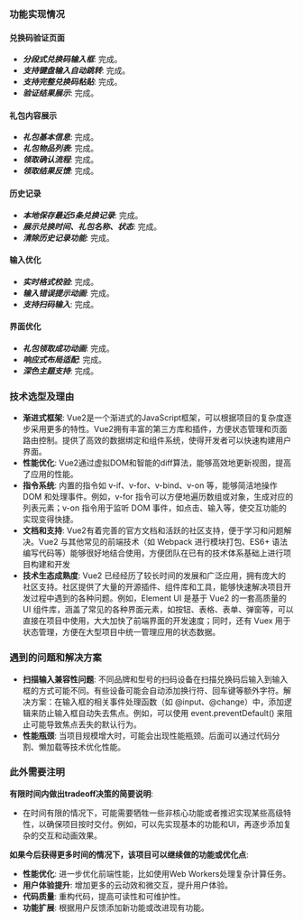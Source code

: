 ### 功能实现情况
#### 兑换码验证页面​
* ​***分段式兑换码输入框***​: 完成。
* ​***支持键盘输入自动跳转***​: 完成。
* ​***支持完整兑换码粘贴***​: 完成。
* ***验证结果展示***​: 完成。

#### 礼包内容展示
* ​***礼包基本信息***​: 完成。
* ​***礼包物品列表***​: 完成。
* ​***领取确认流程***​: 完成。
* ***领取结果反馈***​: 完成。

#### 历史记录
* ​***本地保存最近5条兑换记录***​: 完成。
* ​***展示兑换时间、礼包名称、状态***​: 完成。
* ​***清除历史记录功能***​: 完成。

#### 输入优化
* ​***实时格式校验***​: 完成。
* ​***输入错误提示动画***​: 完成。
* ​***支持扫码输入***​: 完成。

#### 界面优化
* ​***礼包领取成功动画***​: 完成。
* ​***响应式布局适配***​: 完成。
* ​***深色主题支持***​: 完成。



### 技术选型及理由

* ​**渐进式框架**​: Vue2是一个渐进式的JavaScript框架，可以根据项目的复杂度逐步采用更多的特性。Vue2拥有丰富的第三方库和插件，方便状态管理和页面路由控制。提供了高效的数据绑定和组件系统，使得开发者可以快速构建用户界面。
* ​**性能优化**​: Vue2通过虚拟DOM和智能的diff算法，能够高效地更新视图，提高了应用的性能。
* ​**指令系统**​: 内置的指令如 v-if、v-for、v-bind、v-on 等，能够简洁地操作 DOM 和处理事件。例如，v-for 指令可以方便地遍历数组或对象，生成对应的列表元素；v-on 指令用于监听 DOM 事件，如点击、输入等，使交互功能的实现变得快捷。
* ​**文档和支持**​: Vue2有着完善的官方文档和活跃的社区支持，便于学习和问题解决。Vue2 与其他常见的前端技术（如 Webpack 进行模块打包、ES6+ 语法编写代码等）能够很好地结合使用，方便团队在已有的技术体系基础上进行项目构建和开发
* ​**技术生态成熟度**​: Vue2 已经经历了较长时间的发展和广泛应用，拥有庞大的社区支持。社区提供了大量的开源插件、组件库和工具，能够快速解决项目开发过程中遇到的各种问题。例如，Element UI 是基于 Vue2 的一套高质量的 UI 组件库，涵盖了常见的各种界面元素，如按钮、表格、表单、弹窗等，可以直接在项目中使用，大大加快了前端界面的开发速度；同时，还有 Vuex 用于状态管理，方便在大型项目中统一管理应用的状态数据。

### 遇到的问题和解决方案

* ​**扫描输入兼容性问题**​: 不同品牌和型号的扫码设备在扫描兑换码后输入到输入框的方式可能不同。有些设备可能会自动添加换行符、回车键等额外字符。解决方案：在输入框的相关事件处理函数（如 @input、@change）中，添加逻辑来防止输入框自动失去焦点。例如，可以使用 event.preventDefault() 来阻止可能导致焦点丢失的默认行为。
* ​**性能瓶颈**​: 当项目规模增大时，可能会出现性能瓶颈。后面可以通过代码分割、懒加载等技术优化性能。

### 此外需要注明

​**有限时间内做出tradeoff决策的简要说明**​:

* 在时间有限的情况下，可能需要牺牲一些非核心功能或者推迟实现某些高级特性，以确保项目按时交付。例如，可以先实现基本的功能和UI，再逐步添加复杂的交互和动画效果。

​**如果今后获得更多时间的情况下，该项目可以继续做的功能或优化点**​:

* ​**性能优化**​: 进一步优化前端性能，比如使用Web Workers处理复杂计算任务。
* ​**用户体验提升**​: 增加更多的云动效和微交互，提升用户体验。
* ​**代码质量**​: 重构代码，提高可读性和可维护性。
* ​**功能扩展**​: 根据用户反馈添加新功能或改进现有功能。